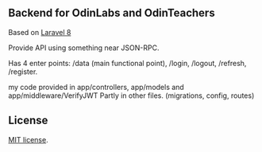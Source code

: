 ## Backend for OdinLabs and OdinTeachers

Based on [Laravel 8](https://laravel.com/docs/8.x/releases)

Provide API using something near JSON-RPC. 

Has 4 enter points: /data (main functional point), /login, /logout, /refresh, /register. 

my code provided in app/controllers, app/models and app/middleware/VerifyJWT
Partly in other files. (migrations, config, routes)

## License

[MIT license](https://opensource.org/licenses/MIT).
